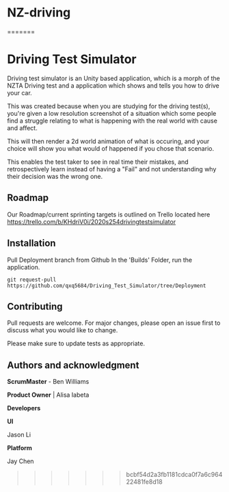 # NZ-driving
 
=======
# Driving Test Simulator

Driving test simulator is an Unity based application, which is a morph of the NZTA Driving test and a application which shows and tells you how to drive your car.

This was created because when you are studying for the driving test(s), you're given a low resolution screenshot of a situation which some people find a struggle relating to what is happening with the real world with cause and affect.

This will then render a 2d world animation of what is occuring, and your choice will show you what would of happened if you chose that scenario.

This enables the test taker to see in real time their mistakes, and retrospectively learn instead of having a "Fail" and not understanding why their decision was the wrong one.

## Roadmap
Our Roadmap/current sprinting targets is outlined on Trello located here https://trello.com/b/KHdriV0i/2020s254drivingtestsimulator


## Installation

Pull Deployment branch from Github
In the 'Builds' Folder, run the application.

```
git request-pull https://github.com/qxq5684/Driving_Test_Simulator/tree/Deployment
```


## Contributing
Pull requests are welcome. For major changes, please open an issue first to discuss what you would like to change.

Please make sure to update tests as appropriate.

## Authors and acknowledgment

**ScrumMaster** - Ben Williams

**Product Owner** | Alisa Iabeta

**Developers**

**UI**  

Jason Li

**Platform**

Jay Chen


>>>>>>> bcbf54d2a3fb1181cdca0f7a6c96422481fe8d18
